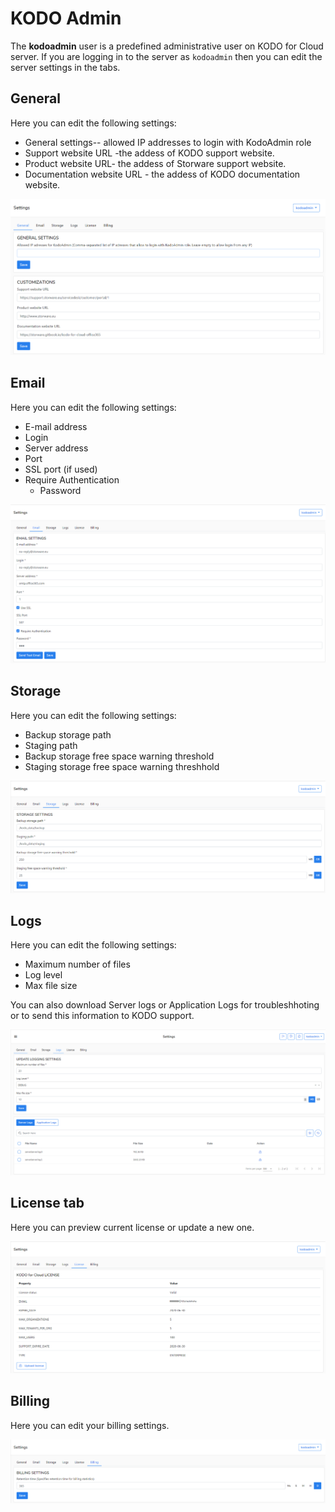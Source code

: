 # KODO Admin

The **kodoadmin** user is a predefined administrative user on KODO for Cloud server.  If you are logging in to the  server as `kodoadmin` then you can edit the server settings in the tabs.

## General

Here you can edit the following settings:

* General settings-- allowed IP addresses to login with KodoAdmin role
* Support website URL -the addess of KODO support website.
* Product website URL- the addess of Storware support website.
* Documentation website URL - the addess of KODO documentation  website.

![](../../.gitbook/assets/kodo-cloud-administration-settings-kodo-admin01-%20%281%29.png)

## Email

Here you can edit the following settings:

* E-mail address
* Login
* Server address
* Port
* SSL port \(if used\)
* Require Authentication
  * Password

![](../../.gitbook/assets/kodo-cloud-administration-settings-kodo-admin02-%20%281%29.png)

## Storage

Here you can edit the following settings:

* Backup storage path
* Staging path
* Backup storage free space warning threshold
* Staging storage free space warning threshhold

![](../../.gitbook/assets/kodo-cloud-administration-settings-kodo-admin03-.png)

## Logs

Here you can edit the following settings:

* Maximum number of files 
* Log level
* Max file size

You can also download Server logs or Application Logs for troubleshhoting or to send this information to KODO support.

![](../../.gitbook/assets/kodo-cloud-administration-settings-kodo-admin04-%20%282%29.png)

## License tab

Here you can preview current license or update a new one.

![](../../.gitbook/assets/kodo-cloud-administration-settings-kodo-admin05-.png)

## Billing

Here you can edit your billing settings.

![](../../.gitbook/assets/kodo-cloud-administration-settings-kodo-admin06-.png)

